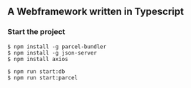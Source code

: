 ## A Webframework written in Typescript

### Start the project

```
$ npm install -g parcel-bundler
$ npm install -g json-server
$ npm install axios
```

```
$ npm run start:db
$ npm run start:parcel
```


